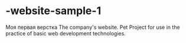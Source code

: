 # -website-sample-1
Моя первая верстка 
The company's website. Pet Project for use in the practice of basic web development technologies.
